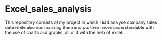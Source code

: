 # Excel_sales_analysis
This repository consists of my project in which I had analyse company sales data while also summarising them and put them more understandable with the use of charts and graphs, all of it with the help of excel.
